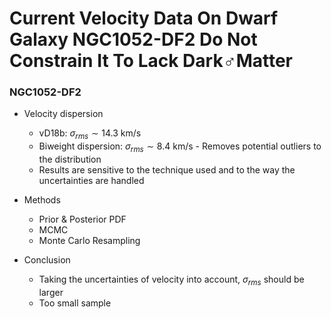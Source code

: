 # Current Velocity Data On Dwarf Galaxy NGC1052-DF2 Do Not Constrain It To Lack Dark♂Matter

### NGC1052-DF2

- Velocity dispersion
  - vD18b: $\sigma_{rms}\sim14.3$ km/s
  - Biweight dispersion:  $\sigma_{rms}\sim8.4$ km/s - Removes potential outliers to the distribution
  - Results are sensitive to the technique used and to the way the uncertainties are handled

- Methods
  - Prior & Posterior PDF
  - MCMC
  - Monte Carlo Resampling
- Conclusion
  - Taking the uncertainties of velocity into account, $\sigma_{rms}$ should be larger
  - Too small sample